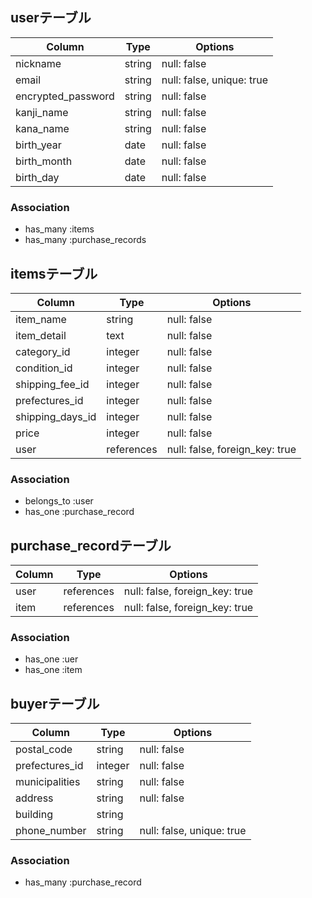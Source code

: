 ## userテーブル

| Column             | Type   | Options                   |
| ------------------ | ------ | ------------------------- |
| nickname           | string | null: false               |
| email              | string | null: false, unique: true |
| encrypted_password | string | null: false |
| kanji_name         | string | null: false |
| kana_name          | string | null: false |
| birth_year         | date   | null: false |
| birth_month        | date   | null: false |
| birth_day          | date   | null: false |

### Association
- has_many :items
- has_many :purchase_records


## itemsテーブル

| Column           | Type    | Options     |
| ---------------- | ------- | ----------- |
| item_name        | string  | null: false |
| item_detail      | text    | null: false |
| category_id      | integer | null: false |
| condition_id     | integer | null: false |
| shipping_fee_id  | integer | null: false |
| prefectures_id   | integer | null: false |
| shipping_days_id | integer | null: false |
| price            | integer | null: false |
| user          | references | null: false, foreign_key: true |

### Association
- belongs_to :user
- has_one :purchase_record


## purchase_recordテーブル

| Column   | Type       | Options                        |
| -------- | ---------- | ------------------------------ |
| user  | references | null: false, foreign_key: true |
| item  | references | null: false, foreign_key: true |

### Association
- has_one :uer
- has_one :item


## buyerテーブル

| Column         | Type    | Options                   |
| -------------- | ------- | ------------------------- |
| postal_code    | string  | null: false |
| prefectures_id | integer | null: false |
| municipalities | string  | null: false |
| address        | string  | null: false |
| building       | string  |             |
| phone_number   | string  | null: false, unique: true |

### Association
- has_many :purchase_record
